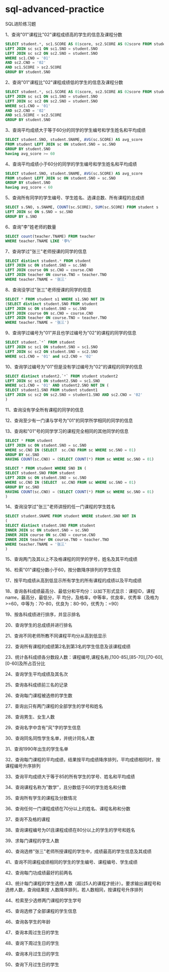 # sql-advanced-practice
SQL进阶练习题

1、查询"01"课程比"02"课程成绩高的学生的信息及课程分数

```sql
SELECT student.*, sc1.SCORE AS 01score, sc2.SCORE AS 02score FROM student
LEFT JOIN sc sc1 ON sc1.SNO = student.SNO
LEFT JOIN sc sc2 ON sc2.SNO = student.SNO
WHERE sc1.CNO = '01'
AND sc2.CNO = '02'
AND sc1.SCORE > sc2.SCORE
GROUP BY student.SNO
```

2、查询"01"课程比"02"课程成绩低的学生的信息及课程分数

```sql
SELECT student.*, sc1.SCORE AS 01score, sc2.SCORE AS 02score FROM student
LEFT JOIN sc sc1 ON sc1.SNO = student.SNO
LEFT JOIN sc sc2 ON sc2.SNO = student.SNO
WHERE sc1.CNO = '01'
AND sc2.CNO = '02'
AND sc1.SCORE < sc2.SCORE
GROUP BY student.SNO
```



3、查询平均成绩大于等于60分的同学的学生编号和学生姓名和平均成绩

```sql
SELECT student.SNO, student.SNAME, AVG(sc.SCORE) AS avg_score
FROM student LEFT JOIN sc ON student.SNO = sc.SNO
GROUP BY student.SNO
having avg_score >= 60 
```



4、查询平均成绩小于60分的同学的学生编号和学生姓名和平均成绩

```sql
SELECT student.SNO, student.SNAME, AVG(sc.SCORE) AS avg_score
FROM student LEFT JOIN sc ON student.SNO = sc.SNO
GROUP BY student.SNO
having avg_score < 60 
```



5、查询所有同学的学生编号、学生姓名、选课总数、所有课程的总成绩

```sql
SELECT s.SNO, s.SNAME, COUNT(sc.SCORE), SUM(sc.SCORE) FROM student s
LEFT JOIN sc ON s.SNO = sc.SNO
GROUP BY s.SNO
```



6、查询"李"姓老师的数量

```sql
SELECT count(teacher.TNAME) FROM teacher
WHERE teacher.TNAME LIKE '李%'
```



7、查询学过"张三"老师授课的同学的信息

```sql
SELECT distinct student.* FROM student
LEFT JOIN sc ON student.SNO = sc.SNO
LEFT JOIN course ON sc.CNO = course.CNO
LEFT JOIN teacher ON course.TNO = teacher.TNO
WHERE teacher.TNAME = '张三'
```



8、查询没学过"张三"老师授课的同学的信息

```sql
SELECT * FROM student s1 WHERE s1.SNO NOT IN 
(SELECT distinct student.SNO FROM student
LEFT JOIN sc ON student.SNO = sc.SNO
LEFT JOIN course ON sc.CNO = course.CNO
LEFT JOIN teacher ON course.TNO = teacher.TNO
WHERE teacher.TNAME = '张三')
```



9、查询学过编号为"01"并且也学过编号为"02"的课程的同学的信息

```sql
SELECT student.`*` FROM student
LEFT JOIN sc sc1 ON student.SNO = sc1.SNO
LEFT JOIN sc sc2 ON student.SNO = sc2.SNO
WHERE sc1.CNO = '01' and sc2.CNO = '02'
```



10、查询学过编号为"01"但是没有学过编号为"02"的课程的同学的信息

```sql
SELECT distinct student2.`*` FROM student student2
LEFT JOIN sc sc1 ON student2.SNO = sc1.SNO
WHERE sc1.CNO = '01' AND student2.SNO NOT IN (
SELECT student1.SNO FROM student student1
LEFT JOIN sc sc2 ON sc2.SNO = student1.SNO AND sc2.CNO = '02'
)
```



11、查询没有学全所有课程的同学的信息

12、查询至少有一门课与学号为"01"的同学所学相同的同学的信息

13、查询和"01"号的同学学习的课程完全相同的其他同学的信息

```sql
SELECT * FROM student
LEFT JOIN sc ON student.SNO = sc.SNO
WHERE sc.CNO IN (SELECT  sc.CNO FROM sc WHERE sc.SNO = 01)
GROUP BY sc.SNO
HAVING COUNT(sc.CNO) = (SELECT COUNT(*) FROM sc WHERE sc.SNO = 01)

SELECT * FROM student WHERE SNO IN (
SELECT student.SNO FROM student
LEFT JOIN sc ON student.SNO = sc.SNO
WHERE sc.CNO IN (SELECT  sc.CNO FROM sc WHERE sc.SNO = 01)
GROUP BY sc.SNO
HAVING COUNT(sc.CNO) = (SELECT COUNT(*) FROM sc WHERE sc.SNO = 01)
)
```



14、查询没学过"张三"老师讲授的任一门课程的学生姓名

```sql
SELECT student.SNAME FROM student WHERE student.SNO NOT IN
(
SELECT distinct student.SNO FROM student
INNER JOIN sc ON student.SNO = sc.SNO
INNER JOIN course ON sc.CNO = course.CNO
INNER JOIN teacher ON course.TNO = teacher.TNO
WHERE teacher.TNAME = '张三'
)
```



15、查询两门及其以上不及格课程的同学的学号，姓名及其平均成绩

16、检索"01"课程分数小于60，按分数降序排列的学生信息

17、按平均成绩从高到低显示所有学生的所有课程的成绩以及平均成绩

18、查询各科成绩最高分、最低分和平均分：以如下形式显示：课程ID，课程name，最高分，最低分，平
均分，及格率，中等率，优良率，优秀率（及格为>=60，中等为：70-80，优良为：80-90，优秀为：=90）

19、按各科成绩进行排序，并显示排名

20、查询学生的总成绩并进行排名

21、查询不同老师所教不同课程平均分从高到低显示

22、查询所有课程的成绩第2名到第3名的学生信息及该课程成绩

23、统计各科成绩各分数段人数：课程编号,课程名称,[100-85],[85-70],[70-60],[0-60]及所占百分比

24、查询学生平均成绩及其名次

25、查询各科成绩前三名的记录

26、查询每门课程被选修的学生数

27、查询出只有两门课程的全部学生的学号和姓名

28、查询男生、女生人数

29、查询名字中含有"风"字的学生信息

30、查询同名同性学生名单，并统计同名人数

31、查询1990年出生的学生名单

32、查询每门课程的平均成绩，结果按平均成绩降序排列，平均成绩相同时，按课程编号升序排列

33、查询平均成绩大于等于85的所有学生的学号、姓名和平均成绩

34、查询课程名称为"数学"，且分数低于60的学生姓名和分数

35、查询所有学生的课程及分数情况

36、查询任何一门课程成绩在70分以上的姓名、课程名称和分数

37、查询不及格的课程

38、查询课程编号为01且课程成绩在80分以上的学生的学号和姓名

39、求每门课程的学生人数

40、查询选修"张三"老师所授课程的学生中，成绩最高的学生信息及其成绩

41、查询不同课程成绩相同的学生的学生编号、课程编号、学生成绩

42、查询每门功成绩最好的前两名

43、统计每门课程的学生选修人数（超过5人的课程才统计）。要求输出课程号和选修人数，查询结果按
人数降序排列，若人数相同，按课程号升序排列

44、检索至少选修两门课程的学生学号

45、查询选修了全部课程的学生信息

46、查询各学生的年龄

47、查询本周过生日的学生

48、查询下周过生日的学生

49、查询本月过生日的学生

50、查询下月过生日的学生

